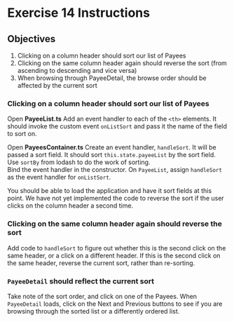 # Exercise 14 Instructions
## Objectives
1) Clicking on a column header should sort our list of Payees  
2) Clicking on the same column header again should reverse the sort (from 
   ascending to descending and vice versa)  
3) When browsing through PayeeDetail, the browse order should be affected 
   by the current sort  

### Clicking on a column header should sort our list of Payees
Open **PayeeList.ts**
Add an event handler to each of the `<th>` elements. It should invoke the custom
event `onListSort` and pass it the name of the field to sort on.

Open **PayeesContainer.ts**
Create an event handler, `handleSort`. It will be passed a sort field. It should
sort `this.state.payeeList` by the sort field. Use `sortBy` from lodash to 
do the work of sorting.  
Bind the event handler in the constructor.
On `PayeeList`, assign `handleSort` as the event handler for `onListSort`.

You should be able to load the application and have it sort fields at this point.
We have not yet implemented the code to reverse the sort if the user clicks on the
column header a second time.

### Clicking on the same column header again should reverse the sort 
Add code to `handleSort` to figure out whether this is the second click on the 
same header, or a click on a different header. If this is the second click on the
same header, reverse the current sort, rather than re-sorting.

### `PayeeDetail` should reflect the current sort
Take note of the sort order, and click on one of the Payees. When `PayeeDetail` loads, 
click on the Next and Previous buttons to see if you are browsing through the sorted
list or a differently ordered list.


